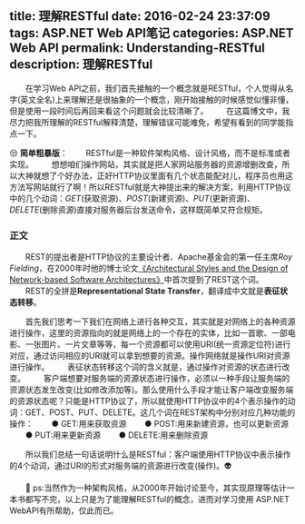 title: 理解RESTful
date: 2016-02-24 23:37:09
tags: ASP.NET Web API笔记
categories: ASP.NET Web API
permalink: Understanding-RESTful
description: 理解RESTful
---
　　在学习Web API之前，我们首先接触的一个概念就是RESTful，个人觉得从名字(英文全名)上来理解还是很抽象的一个概念，刚开始接触的时候感觉似懂非懂，但是使用一段时间后再回来看这个问题就会比较清晰了。
　　在这篇博文中，我尽力把我所理解的RESTful解释清楚，理解错误可能难免，希望有看到的同学能指点一下。

😒 **简单粗暴版**：<!--more-->
　　RESTful是一种软件架构风格、设计风格，而不是标准或者实现。
　　想想咱们操作网站，其实就是把人家网站服务器的资源增删改查，所以大神就想了个好办法，正好HTTP协议里面有几个状态能配对儿，程序员也用这方法写网站就行了啊！所以RESTful就是大神提出来的解决方案，利用HTTP协议中的几个动词：*GET*(获取资源)、*POST*(新建资源)、*PUT*(更新资源)、*DELETE*(删除资源)直接对服务器后台发送命令，这样既简单又符合规矩。

### 正文
　　REST的提出者是HTTP协议的主要设计者、Apache基金会的第一任主席*Roy Fielding*，在2000年时他的博士论文[《Architectural Styles and the Design of Network-based Software Architectures》](http://www.ics.uci.edu/~fielding/pubs/dissertation/top.htm)中首次提到了REST这个词。
　　REST的全拼是**Representational State Transfer**，翻译成中文就是**表征状态转移**。

　　首先我们思考一下我们在网络上进行各种交互，其实就是对网络上的各种资源进行操作，这里的资源指向的就是网络上的一个存在的实体，比如一首歌、一部电影、一张图片、一片文章等等，每一个资源都可以使用URI(统一资源定位符)进行对应，通过访问相应的URI就可以拿到想要的资源。操作网络就是操作URI对资源进行操作。
　　表征状态转移这个词的含义就是，通过操作对资源的状态进行改变。
　　客户端想要对服务端的资源状态进行操作，必须以一种手段让服务端的资源状态发生改变(比如修改添加等)。那么使用什么手段才能让客户端改变服务端的资源状态呢？只能是HTTP协议了，所以就使用HTTP协议中的4个表示操作的动词：GET、POST、PUT、DELETE。这几个词在REST架构中分别对应几种功能的操作：
　　● GET:用来获取资源
　　● POST:用来新建资源，也可以更新资源
　　● PUT:用来更新资源
　　● DELETE:用来删除资源

　　所以我们总结一句话说明什么是RESTful：客户端使用HTTP协议中表示操作的4个动词，通过URI的形式对服务端的资源进行改变(操作)。👽

　　💋 ps:当然作为一种架构风格，从2000年开始讨论至今，其实现原理等估计一本书都写不完，以上只是为了能理解RESTful的概念，进而对学习使用 ASP.NET WebAPI有所帮助，仅此而已。